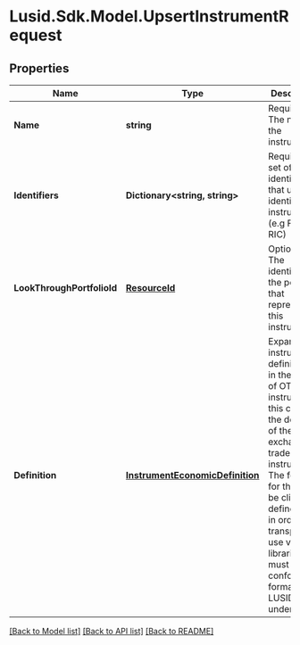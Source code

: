 # Lusid.Sdk.Model.UpsertInstrumentRequest
## Properties

Name | Type | Description | Notes
------------ | ------------- | ------------- | -------------
**Name** | **string** | Required. The name of the instrument | 
**Identifiers** | **Dictionary&lt;string, string&gt;** | Required. A set of identifiers that uniquely identify this instrument (e.g FIGI, RIC) | 
**LookThroughPortfolioId** | [**ResourceId**](ResourceId.md) | Optional. The identifier of the portfolio that represents this instrument | [optional] 
**Definition** | [**InstrumentEconomicDefinition**](InstrumentEconomicDefinition.md) | Expanded instrument definition - in the case of OTC instruments  this contains the definition of the non-exchange traded instrument.  The format for this can be client-defined, but in order to transparently use  vendor libraries it must conform to a format that LUSID understands. | [optional] 

[[Back to Model list]](../README.md#documentation-for-models) [[Back to API list]](../README.md#documentation-for-api-endpoints) [[Back to README]](../README.md)

